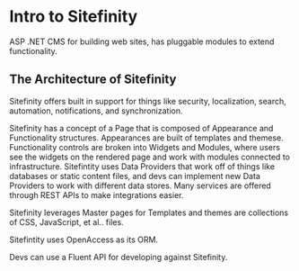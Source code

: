 # Intro to Sitefinity

ASP .NET CMS for building web sites, has pluggable modules to extend functionality.

## The Architecture of Sitefinity

Sitefinity offers built in support for things like security, localization, search, automation, notifications, and synchronization.

Sitefinity has a concept of a Page that is composed of Appearance and Functionality structures. Appearances are built of templates and themese. Functionality controls are broken into Widgets and Modules, where users see the widgets on the rendered page and work with modules connected to infrastructure. Sitefintity uses Data Providers that work off of things like databases or static content files, and devs can implement new Data Providers to work with different data stores. Many services are offered through REST APIs to make integrations easier.

Sitefinity leverages Master pages for Templates and themes are collections of CSS, JavaScript, et al.. files. 

Sitefintity uses OpenAccess as its ORM.

Devs can use a Fluent API for developing against Sitefinity.
